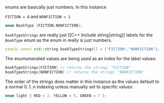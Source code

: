 

enums are basically just numbers. In this instance 

`FICTION = 0` and `NONFICTION = 1`

```cpp
enum BookType {FICTION,NONFICTION};
```

`bookTypeStrings` are really just [[C++ Include string|string]] labels for the `BookType` enum as the enum in really is just numbers.

```cpp
static const std::string bookTypeStrings[] = {"FICTION","NONFICTION"};
```

The enumumerated values are being used as an index for the label values:

```cpp
bookTypeStrings[FICTION] // returns the string: "FICTION"
bookTypeStrings[NONFICTION] // returns the string: "NONFICTION"
```

The order of the strings does matter in this instance as the values default to a normal 0..1..n indexing unless manually set to specific values:

```cpp
enum light { RED = 2, YELLOW = 5, GREEN = 7 };
```
